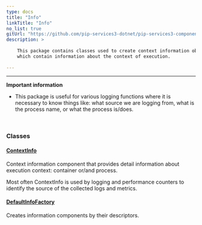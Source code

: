```yaml
---
type: docs
title: "Info"
linkTitle: "Info"
no_list: true
gitUrl: "https://github.com/pip-services3-dotnet/pip-services3-components-dotnet"
description: >
   
    This package contains classes used to create context information objects, 
    which contain information about the context of execution.
    
---
```

---

**Important information**
- This package is useful for various logging functions where it is necessary to know things like: what source we are logging from, what is 
    the process name, or what the process is/does. 

<div class="module-body"> 

<br>

### Classes

#### [ContextInfo](context_info)
Context information component that provides detail information
about execution context: container or/and process.

Most often ContextInfo is used by logging and performance counters
to identify the source of the collected logs and metrics.


#### [DefaultInfoFactory](default_info_factory)
Creates information components by their descriptors.

</div>
